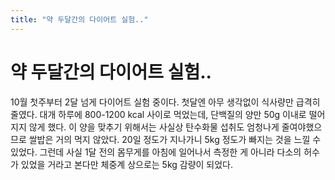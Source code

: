 ```yaml
---
title: "약 두달간의 다이어트 실험.."
---
```

# 약 두달간의 다이어트 실험..

10월 첫주부터 2달 넘게 다이어트 실험 중이다. 첫달엔 아무 생각없이 식사량만 급격히 줄였다. 대개 하루에 800-1200 kcal 사이로 먹었는데, 단백질의 양만 50g 이내로 떨어지지 않게 했다. 이 양을 맞추기 위해서는 사실상 탄수화물 섭취도 엄청나게 줄여야했으므로 쌀밥은 거의 먹지 않았다. 20일 정도가 지나가니 5kg 정도가 빠지는 것을 느낄 수 있었다. 그런데 사실 1달 전의 몸무게를 아침에 일어나서 측정한 게 아니라 다소의 허수가 있었을 거라고 본다만 체중계 상으로는 5kg 감량이 되었다.

